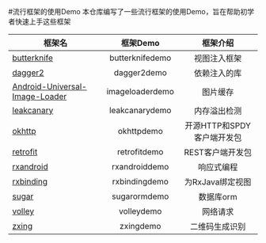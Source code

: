 #流行框架的使用Demo
本仓库编写了一些流行框架的使用Demo，旨在帮助初学者快速上手这些框架

| 框架名        | 框架Demo      |框架介绍 |
| ------------- |:-------------:|:-------------:|
| [butterknife](https://github.com/JakeWharton/butterknife)  | butterknifedemo |视图注入框架|
| [dagger2](https://github.com/google/dagger)      | dagger2demo      |依赖注入的库|
| [Android-Universal-Image-Loader](https://github.com/nostra13/Android-Universal-Image-Loader) | imageloaderdemo |图片缓存     |
| [leakcanary](https://github.com/square/leakcanary)       | leakcanarydemo |内存溢出检测 |
| [okhttp](https://github.com/square/okhttp)     | okhttpdemo      | 开源HTTP和SPDY客户端开发包|
| [retrofit](https://github.com/square/retrofit) | retrofitdemo      |REST客户端开发包|
| [rxandroid](https://github.com/ReactiveX/RxAndroid)      | rxandroiddemo |响应式编程|
| [rxbinding](https://github.com/JakeWharton/RxBinding)     | rxbindingdemo |为RxJava绑定视图|
| [sugar](https://github.com/satyan/sugar) | sugarormdemo     |数据库orm|
| [volley](https://github.com/mcxiaoke/android-volley)      | volleydemo |网络请求|
| [zxing](https://github.com/zxing/zxing)     | zxingdemo |二维码生成识别|